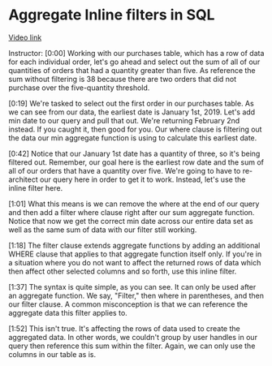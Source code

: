 # Aggregate Inline filters in SQL

[Video link](https://www.egghead.io/lessons/postgresql-aggregate-inline-filters-in-sql)

Instructor: [0:00] Working with our purchases table, which has a row of data for each individual order, let's go ahead and select out the sum of all of our quantities of orders that had a quantity greater than five. As reference the sum without filtering is 38 because there are two orders that did not purchase over the five-quantity threshold.

[0:19] We're tasked to select out the first order in our purchases table. As we can see from our data, the earliest date is January 1st, 2019. Let's add min date to our query and pull that out. We're returning February 2nd instead. If you caught it, then good for you. Our where clause is filtering out the data our min aggregate function is using to calculate this earliest date.

[0:42] Notice that our January 1st date has a quantity of three, so it's being filtered out. Remember, our goal here is the earliest row date and the sum of all of our orders that have a quantity over five. We're going to have to re-architect our query here in order to get it to work. Instead, let's use the inline filter here.

[1:01] What this means is we can remove the where at the end of our query and then add a filter where clause right after our sum aggregate function. Notice that now we get the correct min date across our entire data set as well as the same sum of data with our filter still working.

[1:18] The filter clause extends aggregate functions by adding an additional WHERE clause that applies to that aggregate function itself only. If you're in a situation where you do not want to affect the returned rows of data which then affect other selected columns and so forth, use this inline filter.

[1:37] The syntax is quite simple, as you can see. It can only be used after an aggregate function. We say, "Filter," then where in parentheses, and then our filter clause. A common misconception is that we can reference the aggregate data this filter applies to.

[1:52] This isn't true. It's affecting the rows of data used to create the aggregated data. In other words, we couldn't group by user handles in our query then reference this sum within the filter. Again, we can only use the columns in our table as is.
